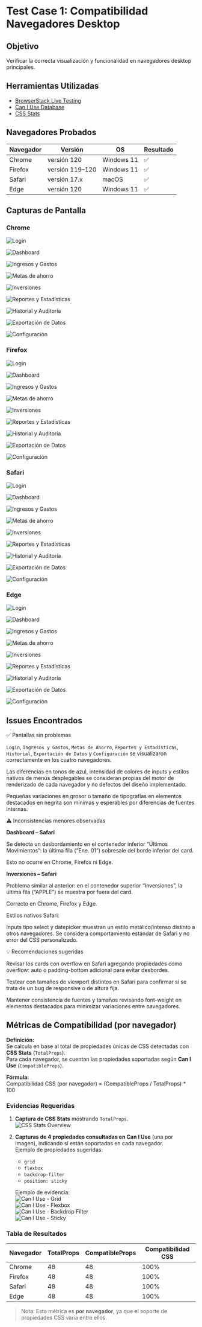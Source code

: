# Test Case 1: Compatibilidad Navegadores Desktop

## Objetivo
Verificar la correcta visualización y funcionalidad en navegadores desktop principales.

## Herramientas Utilizadas
- [BrowserStack Live Testing](https://www.browserstack.com/)
- [Can I Use Database](https://caniuse.com/)
- [CSS Stats](https://cssstats.com/)

## Navegadores Probados
| Navegador | Versión | OS | Resultado |
|-----------|---------|----|-----------|
| Chrome | versión 120 | Windows 11 | ✅ |
| Firefox | versión 119–120 | Windows 11 | ✅ |
| Safari | versión 17.x | macOS | ✅ |
| Edge | versión 120 | Windows 11 | ✅ |

## Capturas de Pantalla
### Chrome
![Login](imagenes/login-chrome.png)

![Dashboard](imagenes/dashboard-chrome.png)

![Ingresos y Gastos](imagenes/ingresos-chrome.png)

![Metas de ahorro](imagenes/metas-chrome.png)

![Inversiones](imagenes/inversiones-chrome.png)

![Reportes y Estadísticas](imagenes/reportes-chrome.png)

![Historial y Auditoría](imagenes/historial-chrome.png)

![Exportación de Datos](imagenes/exportar-chrome.png)

![Configuración](imagenes/configuracion-chrome.png)

### Firefox
![Login](imagenes/login-firefox.png)

![Dashboard](imagenes/dashboard-firefox.png)

![Ingresos y Gastos](imagenes/ingresos-firefox.png)

![Metas de ahorro](imagenes/metas-firefox.png)

![Inversiones](imagenes/inversiones-firefox.png)

![Reportes y Estadísticas](imagenes/reportes-firefox.png)

![Historial y Auditoría](imagenes/historial-firefox.png)

![Exportación de Datos](imagenes/exportar-firefox.png)

![Configuración](imagenes/configuracion-firefox.png)

### Safari
![Login](imagenes/login-safari.png)

![Dashboard](imagenes/dashboard-safari.png)

![Ingresos y Gastos](imagenes/ingresos-safari.png)

![Metas de ahorro](imagenes/metas-safari.png)

![Inversiones](imagenes/inversiones-safari.png)

![Reportes y Estadísticas](imagenes/reportes-safari.png)

![Historial y Auditoría](imagenes/historial-safari.png)

![Exportación de Datos](imagenes/exportar-safari.png)

![Configuración](imagenes/configuracion-safari.png)

### Edge
![Login](imagenes/login-edge.png)

![Dashboard](imagenes/dashboard-edge.png)

![Ingresos y Gastos](imagenes/ingresos-edge.png)

![Metas de ahorro](imagenes/metas-edge.png)

![Inversiones](imagenes/inversiones-edge.png)

![Reportes y Estadísticas](imagenes/reportes-edge.png)

![Historial y Auditoría](imagenes/historial-edge.png)

![Exportación de Datos](imagenes/exportar-edge.png)

![Configuración](imagenes/configuracion-edge.png)

## Issues Encontrados
✅ Pantallas sin problemas

`Login`, `Ingresos y Gastos`, `Metas de Ahorro`, `Reportes y Estadísticas`, `Historial`, `Exportación de Datos` y `Configuración` se visualizaron correctamente en los cuatro navegadores.

Las diferencias en tonos de azul, intensidad de colores de inputs y estilos nativos de menús desplegables se consideran propias del motor de renderizado de cada navegador y no defectos del diseño implementado.

Pequeñas variaciones en grosor o tamaño de tipografías en elementos destacados en negrita son mínimas y esperables por diferencias de fuentes internas.

⚠️ Inconsistencias menores observadas

**Dashboard – Safari**

Se detecta un desbordamiento en el contenedor inferior “Últimos Movimientos”:
la última fila (“Ene. 01”) sobresale del borde inferior del card.

Esto no ocurre en Chrome, Firefox ni Edge.

**Inversiones – Safari**

Problema similar al anterior: en el contenedor superior “Inversiones”,
la última fila (“APPLE”) se muestra por fuera del card.

Correcto en Chrome, Firefox y Edge.

Estilos nativos Safari:

Inputs tipo select y datepicker muestran un estilo metálico/intenso distinto a otros navegadores. Se considera comportamiento estándar de Safari y no error del CSS personalizado.

💡 Recomendaciones sugeridas

Revisar los cards con overflow en Safari agregando propiedades como overflow: auto o padding-bottom adicional para evitar desbordes.

Testear con tamaños de viewport distintos en Safari para confirmar si se trata de un bug de responsive o de altura fija.

Mantener consistencia de fuentes y tamaños revisando font-weight en elementos destacados para minimizar variaciones entre navegadores.

## Métricas de Compatibilidad (por navegador)

**Definición:**  
Se calcula en base al total de propiedades únicas de CSS detectadas con **CSS Stats** (`TotalProps`).  
Para cada navegador, se cuentan las propiedades soportadas según **Can I Use** (`CompatibleProps`).  

**Fórmula:**  
Compatibilidad CSS (por navegador) = (CompatibleProps / TotalProps) * 100

### Evidencias Requeridas
1. **Captura de CSS Stats** mostrando `TotalProps`.  
   ![CSS Stats Overview](imagenes/css-stats.png)

2. **Capturas de 4 propiedades consultadas en Can I Use** (una por imagen), indicando si están soportadas en cada navegador.  
   Ejemplo de propiedades sugeridas:  
   - `grid`  
   - `flexbox`  
   - `backdrop-filter`  
   - `position: sticky`  

   Ejemplo de evidencia:  
   ![Can I Use - Grid](imagenes/caniuse-grid.png)  
   ![Can I Use - Flexbox](imagenes/caniuse-flexbox.png)  
   ![Can I Use - Backdrop Filter](imagenes/caniuse-backdrop-filter.png)  
   ![Can I Use - Sticky](imagenes/caniuse-sticky.png)  

### Tabla de Resultados
| Navegador | TotalProps | CompatibleProps | Compatibilidad CSS |
|-----------|------------|-----------------|---------------------|
| Chrome | 48 | 48 | 100% |
| Firefox | 48 | 48 | 100% |
| Safari | 48 | 48 | 100% |
| Edge | 48 | 48 | 100% |

> Nota: Esta métrica es **por navegador**, ya que el soporte de propiedades CSS varía entre ellos.